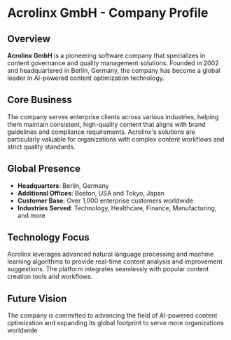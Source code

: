 # Acrolinx GmbH - Company Profile

## Overview

**Acrolinx GmbH** is a pioneering software company that specializes in content
governance and quality management solutions. Founded in 2002 and headquartered
in Berlin, Germany, the company has become a global leader in AI-powered content
optimization technology.

## Core Business

The company serves enterprise clients across various industries, helping them
maintain consistent, high-quality content that aligns with brand guidelines and
compliance requirements. Acrolinx's solutions are particularly valuable for
organizations with complex content workflows and strict quality standards.

## Global Presence

- **Headquarters**: Berlin, Germany
- **Additional Offices**: Boston, USA and Tokyo, Japan
- **Customer Base**: Over 1,000 enterprise customers worldwide
- **Industries Served**: Technology, Healthcare, Finance, Manufacturing, and
  more

## Technology Focus

Acrolinx leverages advanced natural language processing and machine learning
algorithms to provide real-time content analysis and improvement suggestions.
The platform integrates seamlessly with popular content creation tools and
workflows.

## Future Vision

The company is committed to advancing the field of AI-powered content
optimization and expanding its global footprint to serve more organizations
worldwide
